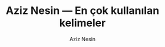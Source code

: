 ---
layout: yazar
title: Aziz Nesin — En çok kullanılan kelimeler
description: Aziz Nesin eserlerinin kelime sıklığı grafiği.
author: Aziz Nesin
author_slug: aziz-nesin
avatar: /assets/img/yazarlar/aziz-nesin.png
permalink: /yazar/aziz-nesin-en-cok-kullanilan-kelimeler/
lang: tr
titles:
- Borçlu Olduklarımız
- Memleketin Birinde
- Tatlı Betüş
- Gerçeğin Masalı
- Şimdiki Çocuklar Harika
- Sizin Memlekette Eşek Yok Mu
- Damda Deli Var
- Ölmüş eşek Uzun öykü
- Kazan Töreni
- Yaşar Ne Yaşar Ne Yaşamaz
- Bay Düdük
---
